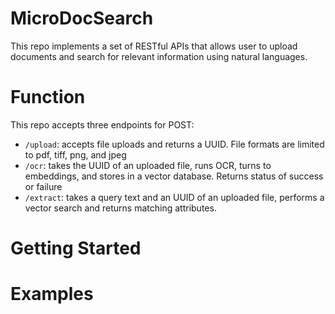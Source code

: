 MicroDocSearch
===

This repo implements a set of RESTful APIs that allows user to upload documents and search for relevant information using natural languages.

# Function
This repo accepts three endpoints for POST:
- `/upload`: accepts file uploads and returns a UUID. File formats are limited to pdf, tiff, png, and jpeg
- `/ocr`: takes the UUID of an uploaded file, runs OCR, turns to embeddings, and stores in a vector database. Returns status of success or failure
- `/extract`: takes a query text and an UUID of an uploaded file, performs a vector search and returns matching attributes. 

# Getting Started

# Examples
